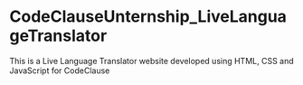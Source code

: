 # CodeClauseUnternship_LiveLanguageTranslator
This is  a Live Language Translator website developed using HTML, CSS and JavaScript for CodeClause
